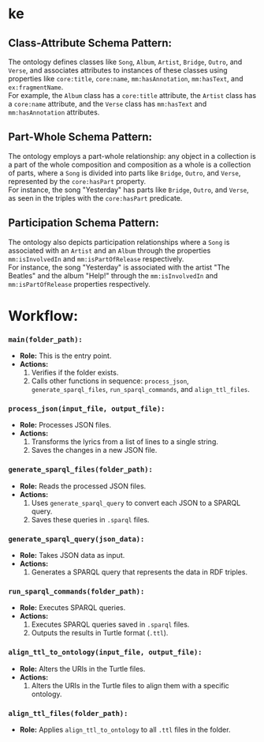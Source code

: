 # ke

## Class-Attribute Schema Pattern:

The ontology defines classes like `Song`, `Album`, `Artist`, `Bridge`, `Outro`, and `Verse`, and associates attributes to instances of these classes using properties like `core:title`, `core:name`, `mm:hasAnnotation`, `mm:hasText`, and `ex:fragmentName`.  
For example, the `Album` class has a `core:title` attribute, the `Artist` class has a `core:name` attribute, and the `Verse` class has `mm:hasText` and `mm:hasAnnotation` attributes.

## Part-Whole Schema Pattern:

The ontology employs a part-whole relationship: any object in a collection is a part of the whole composition and composition as a whole is a collection of parts, where a `Song` is divided into parts like `Bridge`, `Outro`, and `Verse`, represented by the `core:hasPart` property.  
For instance, the song "Yesterday" has parts like `Bridge`, `Outro`, and `Verse`, as seen in the triples with the `core:hasPart` predicate.

## Participation Schema Pattern:

The ontology also depicts participation relationships where a `Song` is associated with an `Artist` and an `Album` through the properties `mm:isInvolvedIn` and `mm:isPartOfRelease` respectively.  
For instance, the song "Yesterday" is associated with the artist "The Beatles" and the album "Help!" through the `mm:isInvolvedIn` and `mm:isPartOfRelease` properties respectively.

# Workflow:

### `main(folder_path):` 
- **Role:** This is the entry point.
- **Actions:**
  1. Verifies if the folder exists.
  2. Calls other functions in sequence: `process_json`, `generate_sparql_files`, `run_sparql_commands`, and `align_ttl_files`.

### `process_json(input_file, output_file):`
- **Role:** Processes JSON files.
- **Actions:**
  1. Transforms the lyrics from a list of lines to a single string.
  2. Saves the changes in a new JSON file.

### `generate_sparql_files(folder_path):`
- **Role:** Reads the processed JSON files.
- **Actions:**
  1. Uses `generate_sparql_query` to convert each JSON to a SPARQL query.
  2. Saves these queries in `.sparql` files.

### `generate_sparql_query(json_data):`
- **Role:** Takes JSON data as input.
- **Actions:**
  1. Generates a SPARQL query that represents the data in RDF triples.

### `run_sparql_commands(folder_path):`
- **Role:** Executes SPARQL queries.
- **Actions:**
  1. Executes SPARQL queries saved in `.sparql` files.
  2. Outputs the results in Turtle format (`.ttl`).

### `align_ttl_to_ontology(input_file, output_file):`
- **Role:** Alters the URIs in the Turtle files.
- **Actions:**
  1. Alters the URIs in the Turtle files to align them with a specific ontology.

### `align_ttl_files(folder_path):`
- **Role:** Applies `align_ttl_to_ontology` to all `.ttl` files in the folder.

